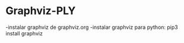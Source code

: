 # Graphviz-PLY

-instalar graphviz de graphviz.org
-instalar graphviz para python:
    pip3 install graphviz
